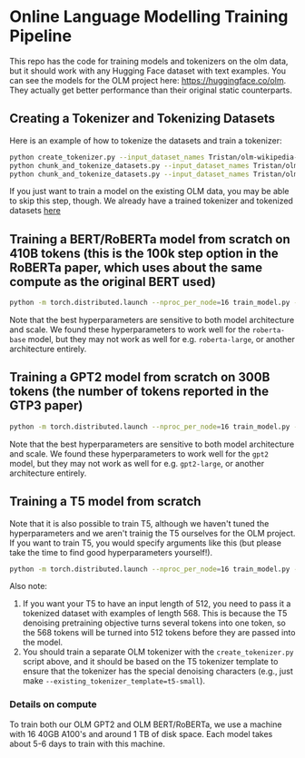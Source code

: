 # Online Language Modelling Training Pipeline

This repo has the code for training models and tokenizers on the olm data, but it should work with any Hugging Face dataset with text examples. You can see the models for the OLM project here: https://huggingface.co/olm. They actually get better performance than their original static counterparts.

## Creating a Tokenizer and Tokenizing Datasets 

Here is an example of how to tokenize the datasets and train a tokenizer:

```bash
python create_tokenizer.py --input_dataset_names Tristan/olm-wikipedia-20221001 Tristan/olm-CC-MAIN-2022-40-sampling-ratio-0.15894621295 Tristan/olm-CC-MAIN-2022-21-sampling-ratio-0.14775510204 Tristan/olm-CC-MAIN-2022-27-sampling-ratio-0.16142697881 Tristan/olm-CC-MAIN-2022-33-sampling-ratio-0.20 --existing_tokenizer_template roberta-base --output_tokenizer_name Tristan/olm-tokenizer --text_column text --push_to_hub
python chunk_and_tokenize_datasets.py --input_dataset_names Tristan/olm-wikipedia-20221001 Tristan/olm-CC-MAIN-2022-40-sampling-ratio-0.15894621295 --input_tokenizer_name Tristan/olm-tokenizer --output_dataset_name Tristan/olm-october-2022-tokenized-512 --text_column text --num_proc 224 --push_to_hub --max_len 512
python chunk_and_tokenize_datasets.py --input_dataset_names Tristan/olm-wikipedia-20221001 Tristan/olm-CC-MAIN-2022-40-sampling-ratio-0.15894621295 --input_tokenizer_name Tristan/olm-tokenizer --output_dataset_name Tristan/olm-october-2022-tokenized-1024 --text_column text --num_proc 224 --push_to_hub --max_len 1024
```

If you just want to train a model on the existing OLM data, you may be able to skip this step, though. We already have a trained tokenizer and tokenized datasets [here](https://huggingface.co/olm)

## Training a BERT/RoBERTa model from scratch on 410B tokens (this is the 100k step option in the RoBERTa paper, which uses about the same compute as the original BERT used)

```bash
python -m torch.distributed.launch --nproc_per_node=16 train_model.py --lm_type=mlm --dataset_id=Tristan/olm-october-2022-tokenized-512 --repository_id=Tristan/olm-roberta-base-oct-2022 --tokenizer_id=Tristan/olm-tokenizer --model_config_id=roberta-base --adam_beta2=0.98 --adam_epsilon=1e-6 --adam_beta1=0.9 --warmup_steps=24000 --max_steps=100000 --per_device_train_batch_size=20 --gradient_accumulation_steps=25 --learning_rate=6e-4
```

Note that the best hyperparameters are sensitive to both model architecture and scale. We found these hyperparameters to work well for the `roberta-base` model, but they may not work as well for e.g. `roberta-large`, or another architecture entirely.

## Training a GPT2 model from scratch on 300B tokens (the number of tokens reported in the GTP3 paper)

```bash
python -m torch.distributed.launch --nproc_per_node=16 train_model.py --lm_type=clm --dataset_id=Tristan/olm-october-2022-tokenized-1024 --repository_id=Tristan/olm-gpt2-oct-2022 --tokenizer_id=Tristan/olm-tokenizer --model_config_id=gpt2 --max_steps=580000 --learning_rate=1e-3 --warmup_steps=725 --adam_beta1=0.9 --adam_beta2=0.95 --adam_epsilon=1e-7 --weight_decay=0.1 --lr_scheduler_type=cosine --per_device_train_batch_size=8 --gradient_accumulation_steps=4
```

Note that the best hyperparameters are sensitive to both model architecture and scale. We found these hyperparameters to work well for the `gpt2` model, but they may not work as well for e.g. `gpt2-large`, or another architecture entirely.

## Training a T5 model from scratch

Note that it is also possible to train T5, although we haven't tuned the hyperparameters and we aren't trainig the T5 ourselves for the OLM project. If you want to train T5, you would specify arguments like this (but please take the time to find good hyperparameters yourself!).

```bash
python -m torch.distributed.launch --nproc_per_node=16 train_model.py --lm_type=t5 --dataset_id=Tristan/olm-october-2022-tokenized-568 --repository_id=Tristan/olm-t5-small-oct-2022 --tokenizer_id=Tristan/olm-t5-tokenizer --model_config_id=t5-small --adam_beta2=0.98 --adam_epsilon=1e-6 --adam_beta1=0.9 --warmup_steps=24000 --max_steps=100000 --per_device_train_batch_size=20 --gradient_accumulation_steps=25 --learning_rate=6e-4
```

Also note:

1. If you want your T5 to have an input length of 512, you need to pass it a tokenized dataset with examples of length 568. This is because the T5 denoising pretraining objective turns several tokens into one token, so the 568 tokens will be turned into 512 tokens before they are passed into the model.
2. You should train a separate OLM tokenizer with the `create_tokenizer.py` script above, and it should be based on the T5 tokenizer template to ensure that the tokenizer has the special denoising characters (e.g., just make `--existing_tokenizer_template=t5-small`).

### Details on compute
To train both our OLM GPT2 and OLM BERT/RoBERTa, we use a machine with 16 40GB A100's and around 1 TB of disk space. Each model takes about 5-6 days to train with this machine.
